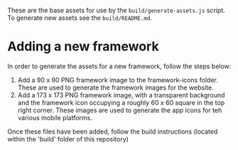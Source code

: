 These are the base assets for use by the `build/generate-assets.js` script. To generate new assets see the `build/README.md`.

# Adding a new framework

In order to generate the assets for a new framework, follow the steps below:

1. Add a 90 x 90 PNG framework image to the framework-icons folder. These are used to generate the framework images for the website.
2. Add a 173 x 173 PNG framework image, with a transparent background and the framework icon occupying a roughly 60 x 60 square in the top right corner. These images are used to generate the app icons for teh various mobile platforms.

Once these files have been added, follow the build instructions (located within the 'build' folder of this repository)